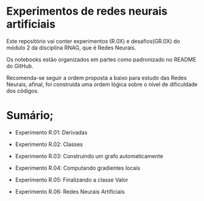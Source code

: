 # Experimentos de redes neurais artificiais

Este repositório vai conter experimentos (R.0X) e desafios(GR.0X) do módulo 2 da disciplina RNAG, que é Redes Neurais. 

Os notebooks estão organizados em partes como padronizado no README do GitHub.

Recomenda-se seguir a ordem proposta a baixo para estudo das Redes Neurais, afinal, foi construída uma ordem lógica sobre o nível de dificuldade dos códigos.

# Sumário;

- Experimento R.01: Derivadas

- Experimento R.02: Classes

- Experimento R.03: Construindo um grafo automaticamente

- Experimento R.04: Computando gradientes locais 

- Experimento R.05: Finalizando a classe Valor

- Experimento R.06: Redes Neurais Artificiais 